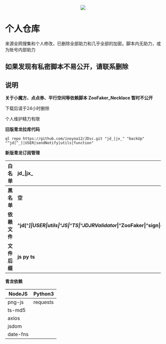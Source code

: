 <div align="center"> <img src="https://visitor-badge.glitch.me/badge?page_id=inoyna12" /> </div>


# 个人仓库
来源全网搜集和个人修改，已删除全部助力和几乎全部的加密。脚本内无助力，或为账号内部助力

## 如果发现有私密脚本不易公开，请联系删除



## 说明

**关于小魔方、点点券、平行空间等依赖脚本 ZooFaker_Necklace 暂时不公开**

下载后请于24小时删除

个人维护精力有限

**旧版青龙拉库代码**

`ql repo https://github.com/inoyna12/JDsc.git "jd_|jx_" "backUp" "^jd[^_]|USER|sendNotify|utils|function"`

**新版青龙订阅管理**

| 白名单 | jd_\|jx_  |
| ------ | :--- |
| **黑名单** | **空** |
| **依赖文件** | **^jd\[^_]\|USER\|utils\|^JS\|^TS\|^JDJRValidator_\|^ZooFaker\|^sign\|ql\|magic\|sentNotify\|JDSignValidator\|function\|JDJR\|sendNotify** |
| **文件后缀** | **js py ts** |

**青龙依赖**

| NodeJS   | Python3  |
| -------- | -------- |
| png-js   | requests |
| ts-md5   |          |
| axios    |          |
| jsdom    |          |
| date-fns |          |
